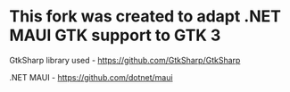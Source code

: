 # This fork was created to adapt .NET MAUI GTK support to GTK 3
GtkSharp library used - https://github.com/GtkSharp/GtkSharp

.NET MAUI - https://github.com/dotnet/maui
